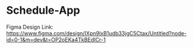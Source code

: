 # Schedule-App

Figma Design Link: https://www.figma.com/design/IXpn9lxB1udb33jgC5Ctax/Untitled?node-id=0-1&m=dev&t=OP2oEKa4TkBEdICr-1
